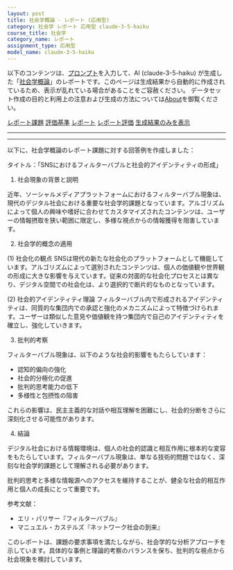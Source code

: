 ```yaml
---
layout: post
title: 社会学概論 - レポート (応用型)
category: 社会学 レポート 応用型 claude-3-5-haiku
course_title: 社会学
category_name: レポート
assignment_type: 応用型
model_name: claude-3-5-haiku
---
```


以下のコンテンツは、[プロンプト](http://127.0.0.1:8000/generated/社会学/claude-3-5-haiku/prompt_レポート-応用型.md)を入力して、AI (claude-3-5-haiku) が生成した「[社会学概論](/contents/社会学/)」のレポートです。このページは生成結果から自動的に作成されているため、表示が乱れている場合があることをご容赦ください。
データセット作成の目的と利用上の注意および生成の方法については[About](/About)を御覧ください。

[レポート課題](../レポート課題-応用型)
[評価基準](../評価基準-応用型)
[レポート](../レポート-応用型)
[レポート評価](../レポート評価-応用型)
[生成結果のみを表示](http://127.0.0.1:8000/generated/社会学/claude-3-5-haiku/レポート-応用型.md)
  

***
***
  
以下に、社会学概論のレポート課題に対する回答例を作成しました：

タイトル：「SNSにおけるフィルターバブルと社会的アイデンティティの形成」

1. 社会現象の背景と説明

近年、ソーシャルメディアプラットフォームにおけるフィルターバブル現象は、現代のデジタル社会における重要な社会学的課題となっています。アルゴリズムによって個人の興味や嗜好に合わせてカスタマイズされたコンテンツは、ユーザーの情報摂取を狭い範囲に限定し、多様な視点からの情報獲得を阻害しています。

2. 社会学的概念の適用

(1) 社会化の観点
SNSは現代の新たな社会化のプラットフォームとして機能しています。アルゴリズムによって選別されたコンテンツは、個人の価値観や世界観の形成に大きな影響を与えています。従来の対面的な社会化プロセスとは異なり、デジタル空間での社会化は、より選択的で断片的なものとなっています。

(2) 社会的アイデンティティ理論
フィルターバブル内で形成されるアイデンティティは、同質的な集団内での承認と強化のメカニズムによって特徴づけられます。ユーザーは類似した意見や価値観を持つ集団内で自己のアイデンティティを確立し、強化していきます。

3. 批判的考察

フィルターバブル現象は、以下のような社会的影響をもたらしています：

- 認知的偏向の強化
- 社会的分極化の促進
- 批判的思考能力の低下
- 多様性と包摂性の阻害

これらの影響は、民主主義的な対話や相互理解を困難にし、社会的分断をさらに深刻化させる可能性があります。

4. 結論

デジタル社会における情報環境は、個人の社会的認識と相互作用に根本的な変容をもたらしています。フィルターバブル現象は、単なる技術的問題ではなく、深刻な社会学的課題として理解される必要があります。

批判的思考と多様な情報源へのアクセスを維持することが、健全な社会的相互作用と個人の成長にとって重要です。

参考文献：
- エリ・パリサー『フィルターバブル』
- マニュエル・カステルズ『ネットワーク社会の到来』

このレポートは、課題の要求事項を満たしながら、社会学的な分析アプローチを示しています。具体的な事例と理論的考察のバランスを保ち、批判的な視点から社会現象を検討しています。
